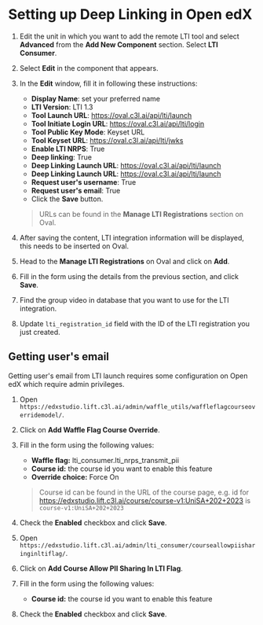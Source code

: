 # Setting up Deep Linking in Open edX

1. Edit the unit in which you want to add the remote LTI tool and select **Advanced** from the **Add New Component** section. Select **LTI Consumer**.
1. Select **Edit** in the component that appears.
1. In the **Edit** window, fill it in following these instructions:

    - **Display Name**: set your preferred name
    - **LTI Version**: LTI 1.3
    - **Tool Launch URL**: https://oval.c3l.ai/api/lti/launch
    - **Tool Initiate Login URL**: https://oval.c3l.ai/api/lti/login
    - **Tool Public Key Mode**: Keyset URL
    - **Tool Keyset URL**: https://oval.c3l.ai/api/lti/jwks
    - **Enable LTI NRPS**: True
    - **Deep linking**: True
    - **Deep Linking Launch URL**: https://oval.c3l.ai/api/lti/launch
    - **Deep Linking Launch URL**: https://oval.c3l.ai/api/lti/launch
    - **Request user's username**: True
    - **Request user's email**: True
    - Click the **Save** button.

    > URLs can be found in the **Manage LTI Registrations** section on Oval.

1. After saving the content, LTI integration information will be displayed, this needs to be inserted on Oval.
1. Head to the **Manage LTI Registrations** on Oval and click on **Add**.
1. Fill in the form using the details from the previous section, and click **Save**.
1. Find the group video in database that you want to use for the LTI integration.
1. Update `lti_registration_id` field with the ID of the LTI registration you just created.

## Getting user's email

Getting user's email from LTI launch requires some configuration on Open edX which require admin privileges.

1. Open `https://edxstudio.lift.c3l.ai/admin/waffle_utils/waffleflagcourseoverridemodel/`.
1. Click on **Add Waffle Flag Course Override**.
1. Fill in the form using the following values:

    - **Waffle flag:** lti_consumer.lti_nrps_transmit_pii
    - **Course id:** the course id you want to enable this feature
    - **Override choice:** Force On

    > Course id can be found in the URL of the course page, e.g. id for https://edxstudio.lift.c3l.ai/course/course-v1:UniSA+202+2023 is `course-v1:UniSA+202+2023`

1. Check the **Enabled** checkbox and click **Save**.
1. Open `https://edxstudio.lift.c3l.ai/admin/lti_consumer/courseallowpiisharinginltiflag/`.
1. Click on **Add Course Allow PII Sharing In LTI Flag**.
1. Fill in the form using the following values:

    - **Course id:** the course id you want to enable this feature

1. Check the **Enabled** checkbox and click **Save**.
